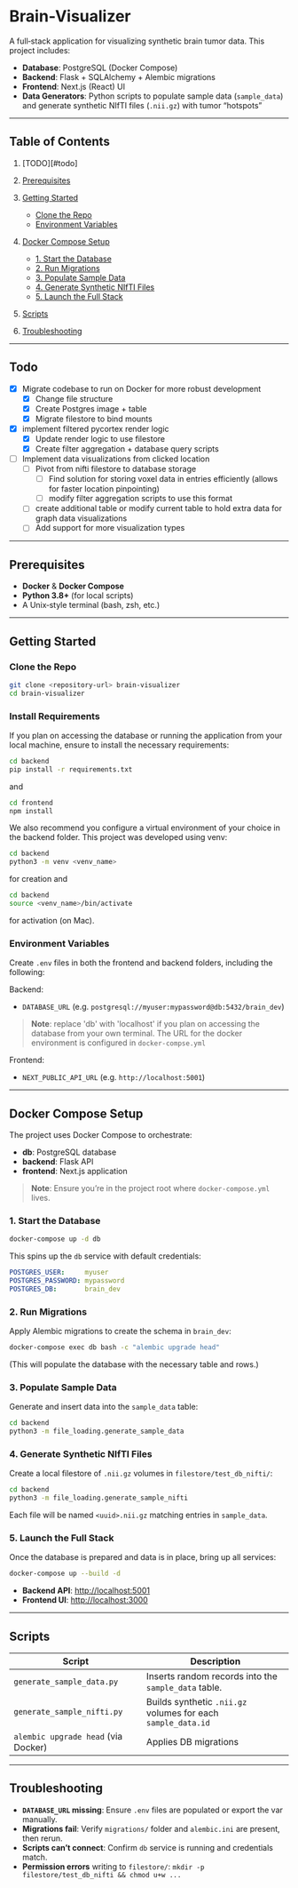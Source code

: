 # Brain-Visualizer

A full‑stack application for visualizing synthetic brain tumor data. This project includes:

* **Database**: PostgreSQL (Docker Compose)
* **Backend**: Flask + SQLAlchemy + Alembic migrations
* **Frontend**: Next.js (React) UI
* **Data Generators**: Python scripts to populate sample data (`sample_data`) and generate synthetic NIfTI files (`.nii.gz`) with tumor “hotspots”

---

## Table of Contents

1. [TODO][#todo]
2. [Prerequisites](#prerequisites)
3. [Getting Started](#getting-started)

   * [Clone the Repo](#clone-the-repo)
   * [Environment Variables](#environment-variables)
4. [Docker Compose Setup](#docker-compose-setup)

   * [1. Start the Database](#1-start-the-database)
   * [2. Run Migrations](#2-run-migrations)
   * [3. Populate Sample Data](#3-populate-sample-data)
   * [4. Generate Synthetic NIfTI Files](#4-generate-synthetic-nifti-files)
   * [5. Launch the Full Stack](#5-launch-the-full-stack)
5. [Scripts](#scripts)
6. [Troubleshooting](#troubleshooting)

---

## Todo
- [x] Migrate codebase to run on Docker for more robust development
  - [x] Change file structure
  - [x] Create Postgres image + table
  - [x] Migrate filestore to bind mounts
- [x] implement filtered pycortex render logic
  - [x] Update render logic to use filestore
  - [x] Create filter aggregation + database query scripts
- [ ] Implement data visualizations from clicked location
  - [ ] Pivot from nifti filestore to database storage
    - [ ] Find solution for storing voxel data in entries efficiently (allows for faster location pinpointing)
    - [ ] modify filter aggregation scripts to use this format
  - [ ] create additional table or modify current table to hold extra data for graph data visualizations
  - [ ] Add support for more visualization types

---

## Prerequisites

* **Docker** & **Docker Compose**
* **Python 3.8+** (for local scripts)
* A Unix‑style terminal (bash, zsh, etc.)

---

## Getting Started

### Clone the Repo

```bash
git clone <repository-url> brain-visualizer
cd brain-visualizer
```

### Install Requirements

If you plan on accessing the database or running the application from your local machine, ensure to install the necessary requirements:

```bash
cd backend
pip install -r requirements.txt
```
and
```bash
cd frontend
npm install
```
We also recommend you configure a virtual environment of your choice in the backend folder. This project was developed using venv:
```bash
cd backend
python3 -m venv <venv_name>
```
for creation and
```bash
cd backend
source <venv_name>/bin/activate
```
for activation (on Mac).

### Environment Variables

Create `.env` files in both the frontend and backend folders, including the following:

Backend:
* `DATABASE_URL` (e.g. `postgresql://myuser:mypassword@db:5432/brain_dev`)
> **Note**: replace 'db' with 'localhost' if you plan on accessing the database from your own terminal. The URL for the docker environment is configured in `docker-compse.yml`

Frontend:
* `NEXT_PUBLIC_API_URL` (e.g. `http://localhost:5001`)

---

## Docker Compose Setup

The project uses Docker Compose to orchestrate:

* **db**: PostgreSQL database
* **backend**: Flask API
* **frontend**: Next.js application

> **Note**: Ensure you’re in the project root where `docker-compose.yml` lives.

### 1. Start the Database

```bash
docker-compose up -d db
```

This spins up the `db` service with default credentials:

```yaml
POSTGRES_USER:     myuser
POSTGRES_PASSWORD: mypassword
POSTGRES_DB:       brain_dev
```

### 2. Run Migrations

Apply Alembic migrations to create the schema in `brain_dev`:

```bash
docker-compose exec db bash -c "alembic upgrade head"
```

(This will populate the database with the necessary table and rows.)

### 3. Populate Sample Data

Generate and insert data into the `sample_data` table:

```bash
cd backend
python3 -m file_loading.generate_sample_data
```

### 4. Generate Synthetic NIfTI Files

Create a local filestore of `.nii.gz` volumes in `filestore/test_db_nifti/`:

```bash
cd backend
python3 -m file_loading.generate_sample_nifti
```

Each file will be named `<uuid>.nii.gz` matching entries in `sample_data`.

### 5. Launch the Full Stack

Once the database is prepared and data is in place, bring up all services:

```bash
docker-compose up --build -d
```

* **Backend API**: [http://localhost:5001](http://localhost:5001)
* **Frontend UI**: [http://localhost:3000](http://localhost:3000)

---

## Scripts

| Script                              | Description                                                  |
| ----------------------------------- | ------------------------------------------------------------ |
| `generate_sample_data.py`           | Inserts random records into the `sample_data` table.         |
| `generate_sample_nifti.py`          | Builds synthetic `.nii.gz` volumes for each `sample_data.id` |
| `alembic upgrade head` (via Docker) | Applies DB migrations                                        |

---

## Troubleshooting

* **`DATABASE_URL` missing**: Ensure `.env` files are populated or export the var manually.
* **Migrations fail**: Verify `migrations/` folder and `alembic.ini` are present, then rerun.
* **Scripts can’t connect**: Confirm `db` service is running and credentials match.
* **Permission errors** writing to `filestore/`: `mkdir -p filestore/test_db_nifti && chmod u+w ...`
